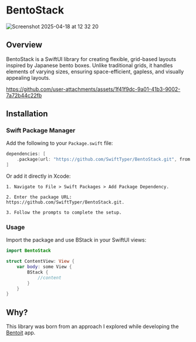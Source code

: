# BentoStack
![Screenshot 2025-04-18 at 12 32 20](https://github.com/user-attachments/assets/9a22ce81-333a-4520-a96c-4bc1109d8a7b)
## Overview
BentoStack is a SwiftUI library for creating flexible, grid-based layouts inspired by Japanese bento boxes. Unlike traditional grids, it handles elements of varying sizes, ensuring space-efficient, gapless, and visually appealing layouts.

https://github.com/user-attachments/assets/1f41f9dc-9a01-41b3-9002-7a72b44c22fb

## Installation

### Swift Package Manager

Add the following to your `Package.swift` file:

```swift
dependencies: [
    .package(url: "https://github.com/SwiftTyper/BentoStack.git", from: .upToNextMajor(from: "1.0.0"))
]
```

Or add it directly in Xcode:

    1. Navigate to File > Swift Packages > Add Package Dependency.

    2. Enter the package URL: https://github.com/SwiftTyper/BentoStack.git.
    
    3. Follow the prompts to complete the setup.
    
### Usage

Import the package and use BStack in your SwiftUI views:
```swift
import BentoStack

struct ContentView: View {
    var body: some View {
        BStack {
            //content
        }
    }
}
```
## Why?
This library was born from an approach I explored while developing the [Bentoit](https://github.com/SwiftTyper/WWDC_2025) app.

